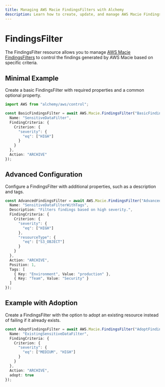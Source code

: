 ```yaml
---
title: Managing AWS Macie FindingsFilters with Alchemy
description: Learn how to create, update, and manage AWS Macie FindingsFilters using Alchemy Cloud Control.
---
```


# FindingsFilter

The FindingsFilter resource allows you to manage [AWS Macie FindingsFilters](https://docs.aws.amazon.com/macie/latest/userguide/) to control the findings generated by AWS Macie based on specific criteria.

## Minimal Example

Create a basic FindingsFilter with required properties and a common optional property.

```ts
import AWS from "alchemy/aws/control";

const BasicFindingsFilter = await AWS.Macie.FindingsFilter("BasicFindingsFilter", {
  Name: "SensitiveDataFilter",
  FindingCriteria: {
    Criterion: {
      "severity": { 
        "eq": ["HIGH"] 
      }
    }
  },
  Action: "ARCHIVE"
});
```

## Advanced Configuration

Configure a FindingsFilter with additional properties, such as a description and tags.

```ts
const AdvancedFindingsFilter = await AWS.Macie.FindingsFilter("AdvancedFindingsFilter", {
  Name: "SensitiveDataFilterWithTags",
  Description: "Filters findings based on high severity.",
  FindingCriteria: {
    Criterion: {
      "severity": {
        "eq": ["HIGH"]
      },
      "resourceType": {
        "eq": ["S3_OBJECT"]
      }
    }
  },
  Action: "ARCHIVE",
  Position: 1,
  Tags: [
    { Key: "Environment", Value: "production" },
    { Key: "Team", Value: "Security" }
  ]
});
```

## Example with Adoption

Create a FindingsFilter with the option to adopt an existing resource instead of failing if it already exists.

```ts
const AdoptFindingsFilter = await AWS.Macie.FindingsFilter("AdoptFindingsFilter", {
  Name: "ExistingSensitiveDataFilter",
  FindingCriteria: {
    Criterion: {
      "severity": {
        "eq": ["MEDIUM", "HIGH"]
      }
    }
  },
  Action: "ARCHIVE",
  adopt: true
});
```